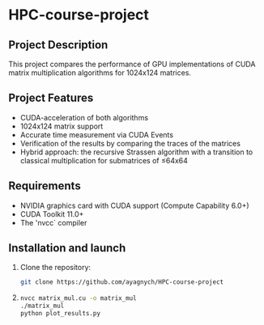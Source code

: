 # HPC-course-project

## Project Description
This project compares the performance of GPU implementations of CUDA matrix multiplication algorithms for 1024x124 matrices.

## Project Features
- CUDA-acceleration of both algorithms
- 1024x124 matrix support
- Accurate time measurement via CUDA Events
- Verification of the results by comparing the traces of the matrices
- Hybrid approach: the recursive Strassen algorithm with a transition to classical multiplication for submatrices of ≤64x64

## Requirements
- NVIDIA graphics card with CUDA support (Compute Capability 6.0+)
- CUDA Toolkit 11.0+
- The 'nvcc` compiler

## Installation and launch
1. Clone the repository:
   ```bash
   git clone https://github.com/ayagnych/HPC-course-project
   ```
2. ```bash
   nvcc matrix_mul.cu -o matrix_mul
   ./matrix_mul
   python plot_results.py
   ```
